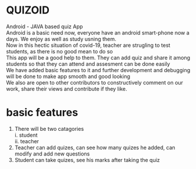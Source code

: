 <H1> QUIZOID </H1> 
Android - JAVA based quiz App 
</br> Android is a basic need now, everyone have an android smart-phone now a days. We enjoy as well as study usning them.
</br> Now in this hectic situation of covid-19, teacher are strugling to test students, as there is no good mean to do so
</br> This app will be a good help to them. They can add quiz and share it among students so that they can attend and assesment can be done easily
</br> We have added basic features to it and further development and debugging will be done to make app smooth and good looking
</br> We also are open to other contributors to constructively comment on our work, share their views and contribute if they like.

# basic features 
1. There will be two catagories
       </br> i. student
       </br> ii. teacher
2. Teacher can add quizes, can see how many quizes he added, can modify and add new questions 
3. Student can take quizes, see his marks after taking the quiz

